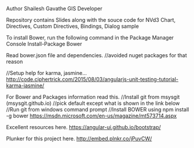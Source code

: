 Author Shailesh Gavathe GIS Developer

Repository contains Slides along with the souce code for NVd3 Chart, Directives, Custom Directives, Bindings, Dialog sample

To install Bower, run the following command in the Package Manager Console
Install-Package Bower

Read bower.json file and dependencies.
//avoided nuget packages for that reason

//Setup help for karma, jasmine...
http://code.ciphertrick.com/2015/08/03/angularjs-unit-testing-tutorial-karma-jasmine/

For Bower and Packages information read this.
//Install git from msysgit (msysgit.github.io)
//pick default except what is shown in the link below
  //Run git from windows command prompt
//Install BOWER using npm install -g bower
https://msdn.microsoft.com/en-us/magazine/mt573714.aspx

Excellent resources here.
https://angular-ui.github.io/bootstrap/

Plunker for this project here.
http://embed.plnkr.co/jPuvCW/
